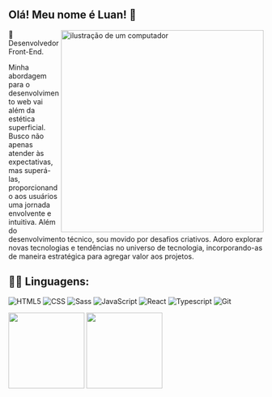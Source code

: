 ## Olá! Meu nome é <strong>Luan</strong>! 👋

<img src="https://raw.githubusercontent.com/MicaelliMedeiros/micaellimedeiros/master/image/computer-illustration.png" alt="ilustração de um computador" min-width="400px" max-width="400px" width="400px" align="right">

<p align="left"> 
  🚀 Desenvolvedor Front-End</strong>.

Minha abordagem para o desenvolvimento web vai além da estética superficial. Busco não apenas atender às expectativas, mas superá-las, proporcionando aos usuários uma jornada envolvente e intuitiva. Além do desenvolvimento técnico, sou movido por desafios criativos. Adoro explorar novas tecnologias e tendências no universo de tecnologia, incorporando-as de maneira estratégica para agregar valor aos projetos.

<h2 align="left">
 👨‍💻 Linguagens:
</h2>

![HTML5](https://img.shields.io/badge/HTML5-E34F26?style=for-the-badge&logo=html5&logoColor=white)
![CSS](https://img.shields.io/badge/CSS3-1572B6?style=for-the-badge&logo=css3&logoColor=white)
![Sass](https://img.shields.io/badge/Sass-CC6699?style=for-the-badge&logo=sass&logoColor=white)
![JavaScript](https://img.shields.io/badge/JavaScript-F7DF1E?style=for-the-badge&logo=javascript&logoColor=black)
![React](https://img.shields.io/badge/React-20232A?style=for-the-badge&logo=react&logoColor=61DAFB)
![Typescript](https://img.shields.io/badge/TypeScript-007ACC?style=for-the-badge&logo=typescript&logoColor=white)
![Git](https://img.shields.io/badge/Git-E34F26?style=for-the-badge&logo=git&logoColor=white)
<div>
    <img height="150em" src="https://github-readme-stats-ten-gilt.vercel.app/api?username=Luancss&show_icons=true&theme=dracula&count_private=true">
    <img height="150em" src="https://github-readme-stats-ten-gilt.vercel.app/api/top-langs/?username=Luancss&layout=compact&theme=dracula">
</div>

